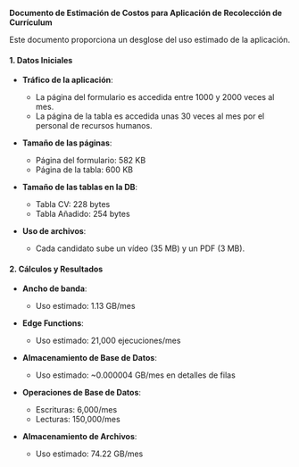 **Documento de Estimación de Costos para Aplicación de Recolección de Currículum**

Este documento proporciona un desglose del uso estimado de la aplicación.

#### **1\. Datos Iniciales**

- **Tráfico de la aplicación**:

  - La página del formulario es accedida entre 1000 y 2000 veces al mes.
  - La página de la tabla es accedida unas 30 veces al mes por el personal de recursos humanos.

- **Tamaño de las páginas**:

  - Página del formulario: 582 KB
  - Página de la tabla: 600 KB

- **Tamaño de las tablas en la DB**:

  - Tabla CV: 228 bytes
  - Tabla Añadido: 254 bytes

- **Uso de archivos**:

  - Cada candidato sube un vídeo (35 MB) y un PDF (3 MB).

#### **2\. Cálculos y Resultados**

- **Ancho de banda**:

  - Uso estimado: 1.13 GB/mes

- **Edge Functions**:

  - Uso estimado: 21,000 ejecuciones/mes

- **Almacenamiento de Base de Datos**:

  - Uso estimado: ~0.000004 GB/mes en detalles de filas

- **Operaciones de Base de Datos**:

  - Escrituras: 6,000/mes
  - Lecturas: 150,000/mes

- **Almacenamiento de Archivos**:

  - Uso estimado: 74.22 GB/mes

